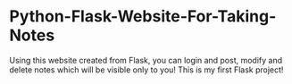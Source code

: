 # Python-Flask-Website-For-Taking-Notes
Using this website created from Flask, you can login and post, modify and delete notes which will be visible only to you! 
This is my first Flask project!
